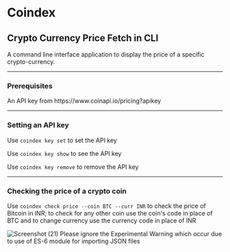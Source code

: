 # Coindex
<h2>Crypto Currency Price Fetch in CLI</h2>

<p>A command line interface application to display the price of a specific crypto-currency.</p>

<hr>
<h3> Prerequisites </h3>
<p> An API key from https://www.coinapi.io/pricing?apikey </p>

<hr>
<h3> Setting an API key </h3>
 <p> Use <code>coindex key set</code> to set the API key</p>
 <p> Use <code>coindex key show</code> to see the API key</p>
 <p> Use <code>coindex key remove</code> to remove the API key</p>
 
 <hr>
 <h3> Checking the price of a crypto coin </h3>
 <p> Use <code>coindex check price --coin BTC --curr INR</code> to check the price of Bitcoin in INR; to check for any other coin use the coin's code in place of BTC
 and to change currency use the currency code in place of INR</p>
 
 
![Screenshot (21)](https://user-images.githubusercontent.com/96348217/191071829-2bf5bcdc-b09d-4918-baa7-7158cce27225.png)
<fn>Please ignore the Experimental Warning which occur due to use of ES-6 module for importing JSON files </fn>
